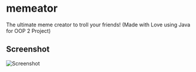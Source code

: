 memeator
========

The ultimate meme creator to troll your friends!
(Made with Love using Java for OOP 2 Project)

Screenshot
----------
![Screenshot](http://i.imgur.com/2JL4fb9.png)
